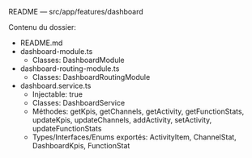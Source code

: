 README — src/app/features/dashboard

Contenu du dossier:

- README.md
- dashboard-module.ts
  - Classes: DashboardModule
- dashboard-routing-module.ts
  - Classes: DashboardRoutingModule
- dashboard.service.ts
  - Injectable: true
  - Classes: DashboardService
  - Méthodes: getKpis, getChannels, getActivity, getFunctionStats, updateKpis, updateChannels, addActivity, setActivity, updateFunctionStats
  - Types/Interfaces/Enums exportés: ActivityItem, ChannelStat, DashboardKpis, FunctionStat
